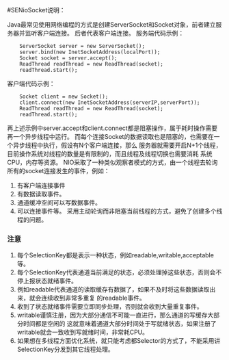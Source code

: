 #SENioSocket说明：

Java最常见使用网络编程的方式是创建ServerSocket和Socket对象，前者建立服务器并监听客户端连接。
后者代表客户端连接。
服务端代码示例：
```
    ServerSocket server = new ServerSocket();
    server.bind(new InetSocketAddress(localPort));
    Socket socket = server.accept();
    ReadThread readThread = new ReadThread(socket);
    readThread.start();
```
客户端代码示例：
```
    Socket client = new Socket();
    client.connect(new InetSocketAddress(serverIP,serverPort));
    ReadThread readThread = new ReadThread(socket);
    readThread.start();
```
再上述示例中server.accept和client.connect都是阻塞操作，属于耗时操作需要再一个异步线程中运行。
而每个连接Socket的数据读取也是阻塞的，也需要在一个异步线程中执行，假设有N个客户端连接，那么
服务器就需要开启N+1个线程，目前操作系统对线程的数量是有限制的，而且线程及线程切换也需要消耗
系统CPU，内存等资源。
NIO采取了一种类似观察者模式的方式，由一个线程去轮询所有的socket连接发生的事件，例如：
1. 有客户端连接事件
2. 有数据读取事件。
3. 通道缓冲空间可以写数据事件。
4. 可以连接事件等。
采用主动轮询而非阻塞当前线程的方式，避免了创建多个线程的问题。

### 注意
1. 每个SelectionKey都是表示一种状态，例如readable,writable,acceptable等。
2. 每个SelectionKey代表通道当前满足的状态，必须处理掉这些状态，否则会不停上报状态就绪事件。
3. 例如readable代表通道的读取缓存有数据了，如果不及时将这些数据读取出来，就会连续收到非常多重复
的readable事件。
4. 收到了状态就绪事件需要立即同步处理，否则就会收到大量重复事件。
5. writable谨慎注册，因为大部分通信不可能一直进行，那么通道的写缓存大部分时间都是空闲的
这就意味着通道大部分时间处于写就绪状态，如果注册了writable就会一致收到写就绪时间，非常耗CPU。
6. 如果想在多线程方面优化系统，就只能考虑都Selector的方式了，不能采用讲SelectionKey分发到其它线程处理。